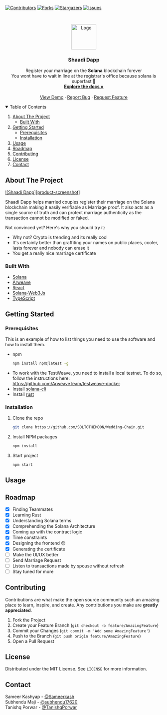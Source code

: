 [![Contributors][contributors-shield]][contributors-url]
[![Forks][forks-shield]][forks-url]
[![Stargazers][stars-shield]][stars-url]
[![Issues][issues-shield]][issues-url]

<!-- PROJECT LOGO -->
<br />
<p align="center">
  <a href="https://github.com/SOLTOTHEMOON/Wedding-Chain">
    <img src="images/logo.png" alt="Logo" width="80" height="80">
  </a>

  <h3 align="center">Shaadi Dapp</h3>

  <p align="center">
    Register your marriage on the <b>Solana</b> blockchain forever<br/>You wont have to wait in line at the registrar's office because solana is superfast 🚀
    <br />
    <a href="https://github.com/SOLTOTHEMOON/Wedding-Chain#readme"><strong>Explore the docs »</strong></a>
    <br />
    <br />
    <a href="https://github.com/SOLTOTHEMOON/Wedding-Chain">View Demo</a>
    ·
    <a href="https://github.com/SOLTOTHEMOON/Wedding-Chain/issues">Report Bug</a>
    ·
    <a href="https://github.com/SOLTOTHEMOON/Wedding-Chain/issues">Request Feature</a>
  </p>
</p>

<!-- TABLE OF CONTENTS -->
<details open="open">
  <summary>Table of Contents</summary>
  <ol>
    <li>
      <a href="#about-the-project">About The Project</a>
      <ul>
        <li><a href="#built-with">Built With</a></li>
      </ul>
    </li>
    <li>
      <a href="#getting-started">Getting Started</a>
      <ul>
        <li><a href="#prerequisites">Prerequisites</a></li>
        <li><a href="#installation">Installation</a></li>
      </ul>
    </li>
    <li><a href="#usage">Usage</a></li>
    <li><a href="#roadmap">Roadmap</a></li>
    <li><a href="#contributing">Contributing</a></li>
    <li><a href="#license">License</a></li>
    <li><a href="#contact">Contact</a></li>
  </ol>
</details>

<!-- ABOUT THE PROJECT -->

## About The Project

[![Shaadi Dapp][product-screenshot]](https://example.com)

Shaadi Dapp helps married couples register their marriage on the Solana blockchain making it easily verifiable as Marriage proof. It also acts as a single source of truth and can protect marriage authenticity as the transaction cannot be modified or faked.

Not convinced yet? Here's why you should try it:

- Why not? Crypto is trending and its really cool
- It's certainly better than graffiting your names on public places, cooler, lasts forever and nobody can erase it
- You get a really nice marriage certificate

### Built With

- [Solana](https://docs.solana.com/)
- [Arweave](https://www.arweave.org/)
- [React](https://reactjs.org)
- [Solana-Web3Js](https://solana-labs.github.io/solana-web3.js/)
- [TypeScript](https://www.typescriptlang.org/)

<!-- GETTING STARTED -->

## Getting Started

### Prerequisites

This is an example of how to list things you need to use the software and how to install them.

- npm
  ```sh
  npm install npm@latest -g
  ```
- To work with the TestWeave, you need to install a local testnet. To do so, follow the instructions here: https://github.com/ArweaveTeam/testweave-docker
- Install [solana-cli](https://docs.solana.com/cli/install-solana-cli-tools)
- Install [rust](https://www.rust-lang.org/)

### Installation

1. Clone the repo
   ```sh
   git clone https://github.com/SOLTOTHEMOON/Wedding-Chain.git
   ```
2. Install NPM packages
   ```sh
   npm install
   ```
3. Start project
   ```sh
   npm start
   ```

<!-- USAGE EXAMPLES -->

## Usage

<!-- ROADMAP -->

## Roadmap

- [x] Finding Teammates
- [x] Learning Rust
- [x] Understanding Solana terms
- [x] Comprehending the Solana Architecture
- [x] Coming up with the contract logic
- [x] Time constraints
- [x] Designing the frontend 😑
- [x] Generating the certificate
- [ ] Make the UI/UX better
- [ ] Send Marriage Request
- [ ] Listen to transactions made by spouse without refresh
- [ ] Stay tuned for more

<!-- CONTRIBUTING -->

## Contributing

Contributions are what make the open source community such an amazing place to learn, inspire, and create. Any contributions you make are **greatly appreciated**.

1. Fork the Project
2. Create your Feature Branch (`git checkout -b feature/AmazingFeature`)
3. Commit your Changes (`git commit -m 'Add some AmazingFeature'`)
4. Push to the Branch (`git push origin feature/AmazingFeature`)
5. Open a Pull Request

<!-- LICENSE -->

## License

Distributed under the MIT License. See `LICENSE` for more information.

<!-- CONTACT -->

## Contact

Sameer Kashyap - [@Sameerkash](https://github.com/Sameerkash)<br/>
Subhendu Maji - [@subhendu17620](https://github.com/subhendu17620)<br/>
Tanishq Porwar - [@TanishqPorwar](https://github.com/TanishqPorwar)

<!-- MARKDOWN LINKS & IMAGES -->
<!-- https://www.markdownguide.org/basic-syntax/#reference-style-links -->

[contributors-shield]: https://img.shields.io/github/contributors/SOLTOTHEMOON/Wedding-Chain.svg?style=for-the-badge
[contributors-url]: https://github.com/SOLTOTHEMOON/Wedding-Chain/graphs/contributors
[forks-shield]: https://img.shields.io/github/forks/SOLTOTHEMOON/Wedding-Chain.svg?style=for-the-badge
[forks-url]: https://github.com/SOLTOTHEMOON/Wedding-Chain/network/members
[stars-shield]: https://img.shields.io/github/stars/SOLTOTHEMOON/Wedding-Chain.svg?style=for-the-badge
[stars-url]: https://github.com/SOLTOTHEMOON/Wedding-Chain/stargazers
[issues-shield]: https://img.shields.io/github/issues/SOLTOTHEMOON/Wedding-Chain.svg?style=for-the-badge
[issues-url]: https://github.com/SOLTOTHEMOON/Wedding-Chain/issues
[license-shield]: https://img.shields.io/github/license/SOLTOTHEMOON/Wedding-Chain.svg?style=for-the-badge
[license-url]: https://github.com/SOLTOTHEMOON/Wedding-Chain/blob/master/LICENSE.txt
